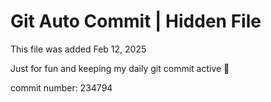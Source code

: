 # Git Auto Commit | Hidden File

This file was added Feb 12, 2025

Just for fun and keeping my daily git commit active 🤪

commit number: 234794
